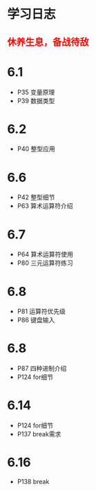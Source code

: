 # 学习日志
<font color="red">休养生息，备战待敌
-
</font>


# 6.1
- P35 变量原理
- P39 数据类型
# 6.2
- P40 整型应用
# 6.6
- P42 整型细节
- P63 算术运算符介绍
# 6.7
- P64 算术运算符使用
- P80 三元运算符练习
# 6.8
- P81 运算符优先级
- P86 键盘输入
# 6.8
- P87 四种进制介绍
- P124 for细节
# 6.14 
- P124 for细节
- P137 break需求
# 6.16
- P138 break